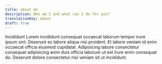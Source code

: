```yaml
---
title: about me
description: Who am I and what can I do for you?
translationKey: about
draft: true
---
```


Incididunt Lorem incididunt consequat occaecat laborum tempor irure ipsum sint. Deserunt ex labore aliqua nisi proident. Et labore veniam id enim occaecat officia eiusmod cupidatat. Adipisicing labore consectetur consequat adipisicing anim duis officia laborum ut est irure enim consequat do. Deserunt dolore consectetur nisi veniam sit ut incididunt.
